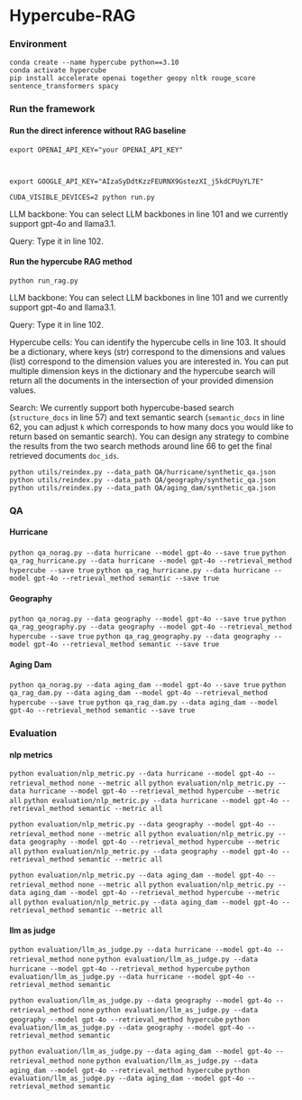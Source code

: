 # Hypercube-RAG



### Environment
```
conda create --name hypercube python==3.10
conda activate hypercube
pip install accelerate openai together geopy nltk rouge_score sentence_transformers spacy
```

### Run the framework
#### Run the direct inference without RAG baseline
```
export OPENAI_API_KEY="your OPENAI_API_KEY"



export GOOGLE_API_KEY="AIzaSyDdtKzzFEURNX9GstezXI_j5kdCPUyYL7E"

CUDA_VISIBLE_DEVICES=2 python run.py
```
LLM backbone: You can select LLM backbones in line 101 and we currently support gpt-4o and llama3.1.

Query: Type it in line 102.

#### Run the hypercube RAG method
```
python run_rag.py
```

LLM backbone: You can select LLM backbones in line 101 and we currently support gpt-4o and llama3.1.

Query: Type it in line 102.

Hypercube cells: You can identify the hypercube cells in line 103. It should be a dictionary, where keys (str) correspond to the dimensions and values (list) correspond to the dimension values you are interested in. You can put multiple dimension keys in the dictionary and the hypercube search will return all the documents in the intersection of your provided dimension values.

Search: We currently support both hypercube-based search (```structure_docs``` in line 57) and text semantic search (```semantic_docs``` in line 62, you can adjust ```k``` which corresponds to how many docs you would like to return based on semantic search). You can design any strategy to combine the results from the two search methods around line 66 to get the final retrieved documents ```doc_ids```.


`python utils/reindex.py --data_path QA/hurricane/synthetic_qa.json`
`python utils/reindex.py --data_path QA/geography/synthetic_qa.json`
`python utils/reindex.py --data_path QA/aging_dam/synthetic_qa.json`


### QA
#### Hurricane
`python qa_norag.py --data hurricane --model gpt-4o --save true`
`python qa_rag_hurricane.py --data hurricane --model gpt-4o --retrieval_method hypercube --save true`
`python qa_rag_hurricane.py --data hurricane --model gpt-4o --retrieval_method semantic --save true`

#### Geography
`python qa_norag.py --data geography --model gpt-4o --save true`
`python qa_rag_geography.py --data geography --model gpt-4o --retrieval_method hypercube --save true`
`python qa_rag_geography.py --data geography --model gpt-4o --retrieval_method semantic --save true`


#### Aging Dam
`python qa_norag.py --data aging_dam --model gpt-4o --save true`
`python qa_rag_dam.py --data aging_dam --model gpt-4o --retrieval_method hypercube --save true`
`python qa_rag_dam.py --data aging_dam --model gpt-4o --retrieval_method semantic --save true`



### Evaluation

#### nlp metrics
`python evaluation/nlp_metric.py --data hurricane --model gpt-4o --retrieval_method none --metric all`
`python evaluation/nlp_metric.py --data hurricane --model gpt-4o --retrieval_method hypercube --metric all`
`python evaluation/nlp_metric.py --data hurricane --model gpt-4o --retrieval_method semantic --metric all`


`python evaluation/nlp_metric.py --data geography --model gpt-4o --retrieval_method none --metric all`
`python evaluation/nlp_metric.py --data geography --model gpt-4o --retrieval_method hypercube --metric all`
`python evaluation/nlp_metric.py --data geography --model gpt-4o --retrieval_method semantic --metric all`

`python evaluation/nlp_metric.py --data aging_dam --model gpt-4o --retrieval_method none --metric all`
`python evaluation/nlp_metric.py --data aging_dam --model gpt-4o --retrieval_method hypercube --metric all`
`python evaluation/nlp_metric.py --data aging_dam --model gpt-4o --retrieval_method semantic --metric all`



#### llm as judge
`python evaluation/llm_as_judge.py --data hurricane --model gpt-4o --retrieval_method none`
`python evaluation/llm_as_judge.py --data hurricane --model gpt-4o --retrieval_method hypercube`
`python evaluation/llm_as_judge.py --data hurricane --model gpt-4o --retrieval_method semantic`


`python evaluation/llm_as_judge.py --data geography --model gpt-4o --retrieval_method none`
`python evaluation/llm_as_judge.py --data geography --model gpt-4o --retrieval_method hypercube`
`python evaluation/llm_as_judge.py --data geography --model gpt-4o --retrieval_method semantic`


`python evaluation/llm_as_judge.py --data aging_dam --model gpt-4o --retrieval_method none`
`python evaluation/llm_as_judge.py --data aging_dam --model gpt-4o --retrieval_method hypercube`
`python evaluation/llm_as_judge.py --data aging_dam --model gpt-4o --retrieval_method semantic`
